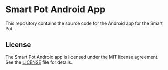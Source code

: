 # Smart Pot Android App

This repository contains the source code for the Android app for the Smart Pot.

## License

The Smart Pot Android app is licensed under the MIT license agreement.
See the [LICENSE][smart-pot/android/LICENSE] file for details.

[smart-pot/android/LICENSE]:
  https://github.com/mysmartpot/android/blob/main/LICENSE
  "The MIT License"
